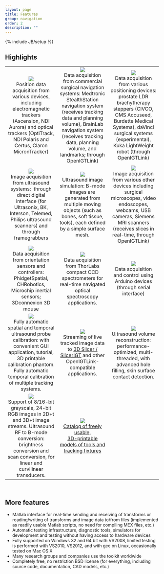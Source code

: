 ```yaml
---
layout: page
title: Features
group: navigation
order: 2
description: ""
---
```

{% include JB/setup %}

Highlights
----------

<table>
  <tbody>
    <tr>
      <td style="text-align: center;"> <img src="{{ site.url }}/assets/images/Trackers.png" /><br />
        Position data acquisition from various devices, including electromagnetic trackers (Ascension, NDI Aurora) and optical trackers (OptiTrack, NDI Polaris and Certus, Claron MicronTracker)
      </td>
      <td style="text-align: center;"> <img src="{{ site.url }}/assets/images/NavSystems.png" /><br />
        Data acquisition from commercial surgical navigation systems: Medtronic StealthStation navigation system (receives tracking data and planning volume), BrainLab navigation system (receives tracking data, planning volume, and landmarks; through OpenIGTLink)
      </td>
      <td style="text-align: center;"> <img src="{{ site.url }}/assets/images/PositioningDevices.png" /><br />
        Data acquisition from various positioning devices: prostate LDR brachytherapy steppers (CIVCO, CMS Accuseed, Burdette Medical Systems), daVinci surgical systems (experimental), Kuka LightWeight robot (through OpenIGTLink)
      </td>
    </tr>
    <tr>
      <td style="text-align: center;"><img src="{{ site.url }}/assets/images/Ultrasound.png" /><br />
        Image acquisition from ultrasound systems: &nbsp;through direct digital interface (for Ultrasonix, BK, Interson, Telemed, Philips ultrasound scanners) and through framegrabbers
      </td>
      <td style="text-align: center;"><img src="{{ site.url }}/assets/images/UsSimulator.png" /><br />
        Ultrasound image simulation: B-mode images are generated from multiple moving objects (such as bones, soft tissue, tools), each defined by a simple surface mesh.
      </td>
      <td style="text-align: center;"><img src="{{ site.url }}/assets/images/ImagingDevices.png" /><br />
        Image acquisition from various other devices including surgical microscopes, video endoscopes, webcams, USB cameras, Siemens MRI scanners (receives slices in real-time, through OpenIGTLink)
      </td>
    </tr>
    <tr>
      <td style="text-align: center;"><img src="{{ site.url }}/assets/images/Imu.png" /><br />
        Data acquisition from orientation sensors and controllers: PhidgetSpatial, CHRobotics, Microchip inertial sensors; 3Dconnexion 3D mouse
      </td>
      <td style="text-align: center;"><img src="{{ site.url }}/assets/images/Spectrometer.png" /><br />
        Data acquisition from ThorLabs compact CCD spectrometers for real-time navigated optical spectroscopy applications.
      </td>
      <td style="text-align: center;"><img src="{{ site.url }}/assets/images/Arduino.png" /><br />
        Data acquisition and control using Arduino devices (through serial interface)
      </td>
    </tr>
    <tr>
      <td style="text-align: center;"><img src="{{ site.url }}/assets/images/fCal.png" /><br />
        Fully automatic spatial and temporal ultrasound probe calibration: with convenient GUI application, tutorial, 3D printable calibration phantom. Fully automatic temporal calibration of multiple tracking systems.
      </td>
      <td style="text-align: center;"><img src="{{ site.url }}/assets/images/PlusServer.png" /><br />
        Streaming of live tracked&nbsp;image data to <a href="http://www.slicerigt.org">3D Slicer / SlicerIGT</a> and other OpenIGTLink-compatible applications.
      </td>
      <td style="text-align: center;"><img src="{{ site.url }}/assets/images/VolRec.png" /><br />
        Ultrasound volume reconstruction: performance-optimized, multi-threaded, with advanced hole filling, skin surface contact detection.
      </td>
    </tr>
    <tr>
      <td style="text-align: center;"><img src="{{ site.url }}/assets/images/4dUs.png" /><br />
        Support of 8/16-bit grayscale, 24-bit RGB images in 2D+t and 3D+t image streams.  Ultrasound RF to B-mode conversion: brightness conversion and scan conversion, for linear and curvilinear transducers.
      </td>
      <td style="text-align: center;"><img src="{{ site.url }}/assets/images/ModelCatalog.png" /><br />
        <a href="http://perk-software.cs.queensu.ca/plus/doc/nightly/modelcatalog/">Catalog of freely usable,<br />3D-printable models of tools and tracking fixtures</a>
      </td>
      <td style="text-align: center;">&nbsp;</td>
    </tr>
  </tbody>
</table>

<br />

More features
-------------

- Matlab interface for real-time sending and receiving of transforms or reading/writing of transforms and image data to/from files (implemented as readily usable Matlab scripts, no need for compiling MEX files, etc.)
- Automatic testing infrastructure, diagnostic tools, simulators for development and testing without having access to hardware devices
- Fully supported on Windows 32 and 64 bit with VS2008, limited testing is performed with VS2010, VS2012,&nbsp;and with gcc on Linux, occasionally tested on Mac OS X
- Many research groups and companies use the toolkit worldwide
- Completely free, no restriction BSD license (for everything, including source code, documentation, CAD models, etc.)
